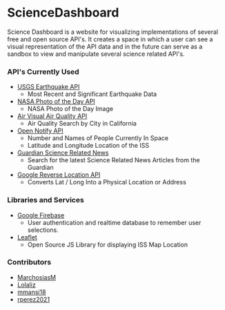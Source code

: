 # ScienceDashboard
Science Dashboard is a website for visualizing implementations of several free and open source API's. It creates a space in which a user can see a visual representation of the API data and in the future can serve as a sandbox to view and manipulate several science related API's. 

### API's Currently Used

* [USGS Earthquake API](https://earthquake.usgs.gov/fdsnws/event/1/)
    - Most Recent and Significant Earthquake Data
* [NASA Photo of the Day API](https://api.nasa.gov/api.html)
    - NASA Photo of the Day Image
* [Air Visual Air Quality API](https://www.airvisual.com/api)
    - Air Quality Search by City in California
* [Open Notify API](http://open-notify.org/)
    - Number and Names of People Currently In Space
    - Latitude and Longitude Location of the ISS
* [Guardian Science Related News](http://open-platform.theguardian.com/)
    - Search for the latest Science Related News Articles from the Guardian
* [Google Reverse Location API](https://maps.googleapis.com/)
    - Converts Lat / Long Into a Physical Location or Address

### Libraries and Services
* [Google Firebase](https://firebase.google.com/)
    - User authentication and realtime database to remember user selections.
* [Leaflet](http://leafletjs.com/)
    - Open Source JS Library for displaying ISS Map Location


### Contributors
* [MarchosiasM](https://github.com/MarchosiasM)
* [Lolaliz](https://github.com/Lolaliz) 
* [mmansi18](https://github.com/mmansi18)
* [rperez2021](https://github.com/rperez2021)

